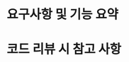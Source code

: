 <!--아래 양식에 따라 작성하되 불필요한 항목은 삭제하고, 필요한 항목은 추가한다.-->

# 요구사항 및 기능 요약

# 코드 리뷰 시 참고 사항
<!--리뷰어가 빠르게 코드 리뷰를 할 수 있도록 설명
예) abc.java의 L10-50은 코드 포맷 변경이므로 리뷰 필요 없음-->

